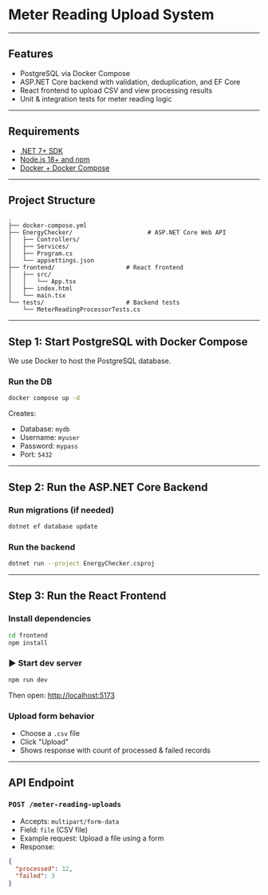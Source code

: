 #  Meter Reading Upload System
---

##  Features

-  PostgreSQL via Docker Compose
-  ASP.NET Core backend with validation, deduplication, and EF Core
-  React frontend to upload CSV and view processing results
-  Unit & integration tests for meter reading logic

---

## Requirements

- [.NET 7+ SDK](https://dotnet.microsoft.com/download)
- [Node.js 18+ and npm](https://nodejs.org/)
- [Docker + Docker Compose](https://www.docker.com/products/docker-desktop)

---

## Project Structure

```
.
├── docker-compose.yml
├── EnergyChecker/                     # ASP.NET Core Web API
│   ├── Controllers/
│   ├── Services/
│   ├── Program.cs
│   └── appsettings.json
├── frontend/                    # React frontend
│   ├── src/
│   │   └── App.tsx
│   ├── index.html
│   └── main.tsx
└── tests/                       # Backend tests
    └── MeterReadingProcessorTests.cs
```

---

## Step 1: Start PostgreSQL with Docker Compose

We use Docker to host the PostgreSQL database.

### Run the DB

```bash
docker compose up -d
```

Creates:
- Database: `mydb`
- Username: `myuser`
- Password: `mypass`
- Port: `5432`

---

## Step 2: Run the ASP.NET Core Backend

### Run migrations (if needed)

```bash
dotnet ef database update
```

### Run the backend

```bash
dotnet run --project EnergyChecker.csproj
```
---

## Step 3: Run the React Frontend

### Install dependencies

```bash
cd frontend
npm install
```

### ▶️ Start dev server

```bash
npm run dev
```

Then open: [http://localhost:5173](http://localhost:5173)

### Upload form behavior

- Choose a `.csv` file
- Click "Upload"
- Shows response with count of processed & failed records

---

## API Endpoint

### `POST /meter-reading-uploads`

- Accepts: `multipart/form-data`
- Field: `file` (CSV file)
- Example request: Upload a file using a form
- Response:

```json
{
  "processed": 12,
  "failed": 3
}
```
